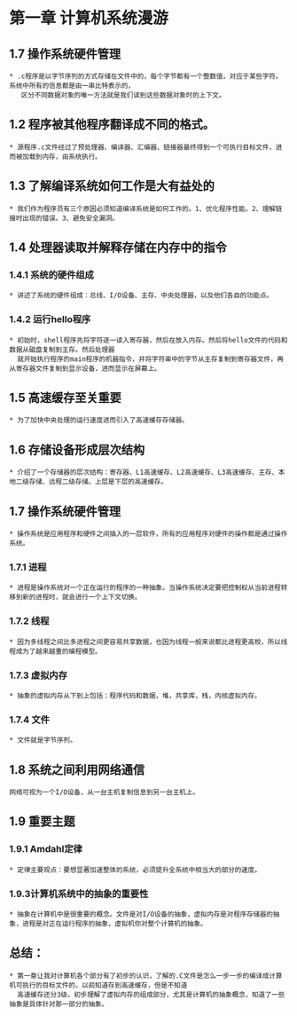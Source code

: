 # 第一章 计算机系统漫游

## 1.7 操作系统硬件管理

```
* .c程序是以字节序列的方式存储在文件中的，每个字节都有一个整数值，对应于某些字符。系统中所有的信息都是由一串比特表示的，
   区分不同数据对象的唯一方法就是我们读到这些数据对象时的上下文。
```

## 1.2 程序被其他程序翻译成不同的格式。

```
* 源程序.c文件经过了预处理器、编译器、汇编器、链接器最终得到一个可执行目标文件，进而被加载到内存，由系统执行。 
```

## 1.3 了解编译系统如何工作是大有益处的

```
* 我们作为程序员有三个原因必须知道编译系统是如何工作的。1、优化程序性能。2、理解链接时出现的错误。3、避免安全漏洞。
```

## 1.4 处理器读取并解释存储在内存中的指令

### 1.4.1 系统的硬件组成

```
* 讲述了系统的硬件组成：总线、I/O设备、主存、中央处理器，以及他们各自的功能点。
```

### 1.4.2 运行hello程序

```
* 初始时，shell程序先将字符逐一读入寄存器，然后在放入内存。然后将hello文件的代码和数据从磁盘复制到主存。然后处理器
  就开始执行程序的main程序的机器指令，并将字符串中的字节从主存复制到寄存器文件，再从寄存器文件复制到显示设备，进而显示在屏幕上。     
```

## 1.5 高速缓存至关重要

```
* 为了加快中央处理的运行速度进而引入了高速缓存存储器。      
```

## 1.6 存储设备形成层次结构

```
* 介绍了一个存储器的层次结构：寄存器、L1高速缓存、L2高速缓存、L3高速缓存、主存、本地二级存储、远程二级存储。上层是下层的高速缓存。
```

## 1.7 操作系统硬件管理

```
* 操作系统是应用程序和硬件之间插入的一层软件，所有的应用程序对硬件的操作都是通过操作系统。
```

### 1.7.1 进程

```
* 进程是操作系统对一个正在运行的程序的一种抽象。当操作系统决定要把控制权从当前进程转移到新的进程时，就会进行一个上下文切换。   
```

### 1.7.2 线程

```
* 因为多线程之间比多进程之间更容易共享数据，也因为线程一般来说都比进程更高校，所以线程成为了越来越重的编程模型。    
```

### 1.7.3 虚拟内存

```
* 抽象的虚拟内存从下到上包括：程序代码和数据，堆，共享库，栈，内核虚拟内存。    
```

### 1.7.4 文件

```
* 文件就是字节序列。
```

## 1.8 系统之间利用网络通信

```
网络可视为一个I/O设备，从一台主机复制信息到另一台主机上。
```

## 1.9 重要主题

### 1.9.1 Amdahl定律

```
* 定律主要观点：要想显著加速整体的系统，必须提升全系统中相当大的部分的速度。
```

### 1.9.3计算机系统中的抽象的重要性

```
* 抽象在计算机中是很重要的概念。文件是对I/O设备的抽象，虚拟内存是对程序存储器的抽象，进程是对正在运行程序的抽象，虚拟机你对整个计算机的抽象。   
```

## 总结：

```
* 第一章让我对计算机各个部分有了初步的认识，了解的.C文件是怎么一步一步的编译成计算机可执行的目标文件的，以前知道存到高速缓存，但是不知道
  高速缓存还分3级，初步理解了虚拟内存的组成部分，尤其是计算机的抽象概念，知道了一些抽象是具体针对那一部分的抽象。	
```